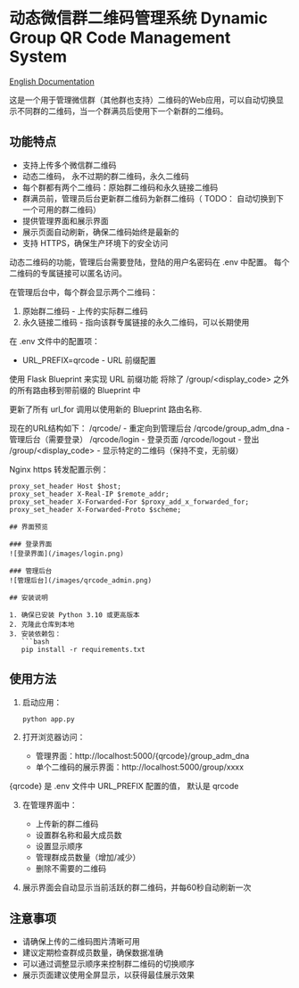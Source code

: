 # 动态微信群二维码管理系统  Dynamic Group QR Code Management System

[English Documentation](README_EN.md)

这是一个用于管理微信群（其他群也支持）二维码的Web应用，可以自动切换显示不同群的二维码，当一个群满员后使用下一个新群的二维码。

## 功能特点

- 支持上传多个微信群二维码
- 动态二维码， 永不过期的群二维码，永久二维码
- 每个群都有两个二维码：原始群二维码和永久链接二维码
- 群满员前，管理员后台更新群二维码为新群二维码（ TODO： 自动切换到下一个可用的群二维码）
- 提供管理界面和展示界面
- 展示页面自动刷新，确保二维码始终是最新的
- 支持 HTTPS，确保生产环境下的安全访问

动态二维码的功能，管理后台需要登陆，登陆的用户名密码在 .env 中配置。 每个二维码的专属链接可以匿名访问。

在管理后台中，每个群会显示两个二维码：
1. 原始群二维码 - 上传的实际群二维码
2. 永久链接二维码 - 指向该群专属链接的永久二维码，可以长期使用

在 .env 文件中的配置项：
- URL_PREFIX=qrcode - URL 前缀配置

使用 Flask Blueprint 来实现 URL 前缀功能
将除了 /group/<display_code> 之外的所有路由移到带前缀的 Blueprint 中

更新了所有 url_for 调用以使用新的 Blueprint 路由名称.

现在的URL结构如下：
/qrcode/ - 重定向到管理后台
/qrcode/group_adm_dna - 管理后台（需要登录）
/qrcode/login - 登录页面
/qrcode/logout - 登出
/group/<display_code> - 显示特定的二维码（保持不变，无前缀）

Nginx https 转发配置示例：
```
proxy_set_header Host $host;
proxy_set_header X-Real-IP $remote_addr;
proxy_set_header X-Forwarded-For $proxy_add_x_forwarded_for;
proxy_set_header X-Forwarded-Proto $scheme;

## 界面预览

### 登录界面
![登录界面](/images/login.png)

### 管理后台
![管理后台](/images/qrcode_admin.png)

## 安装说明

1. 确保已安装 Python 3.10 或更高版本
2. 克隆此仓库到本地
3. 安装依赖包：
   ```bash
   pip install -r requirements.txt
   ```

## 使用方法

1. 启动应用：
   ```bash
   python app.py
   ```

2. 打开浏览器访问：
   - 管理界面：http://localhost:5000/{qrcode}/group_adm_dna
   - 单个二维码的展示界面：http://localhost:5000/group/xxxx

{qrcode} 是 .env 文件中 URL_PREFIX 配置的值， 默认是 qrcode

3. 在管理界面中：
   - 上传新的群二维码
   - 设置群名称和最大成员数
   - 设置显示顺序
   - 管理群成员数量（增加/减少）
   - 删除不需要的二维码

4. 展示界面会自动显示当前活跃的群二维码，并每60秒自动刷新一次

## 注意事项

- 请确保上传的二维码图片清晰可用
- 建议定期检查群成员数量，确保数据准确
- 可以通过调整显示顺序来控制群二维码的切换顺序
- 展示页面建议使用全屏显示，以获得最佳展示效果 